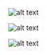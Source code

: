

![alt text](https://github.com/P4t0R/RaspberryPico-usb_TTL/blob/main/img/img0.PNG?raw=true)



![alt text](https://github.com/P4t0R/RaspberryPico-usb_TTL/blob/main/img/img2.PNG?raw=true)




![alt text](https://github.com/P4t0R/RaspberryPico-usb_TTL/blob/main/img/img3.PNG?raw=true)
